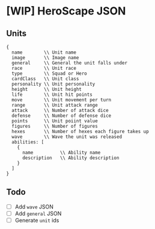 # [WIP] HeroScape JSON

## Units

```
{
  name        \\ Unit name
  image       \\ Image name
  general     \\ General the unit falls under
  race        \\ Unit race
  type        \\ Squad or Hero
  cardClass   \\ Unit class
  personality \\ Unit personality
  height      \\ Unit height
  life        \\ Unit hit points
  move        \\ Unit movement per turn
  range       \\ Unit attack range
  attack      \\ Number of attack dice
  defense     \\ Number of defense dice
  points      \\ Unit poiint value
  figures     \\ Number of figures
  hexes       \\ Number of hexes each figure takes up
  wave        \\ Wave the unit was released
  abilities: [
    {
      name          \\ Ability name
      description   \\ Ability description
    }
  ]
}
```

## Todo

 - [ ] Add `wave` JSON
 - [ ] Add `general` JSON
 - [ ] Generate `unit` ids
